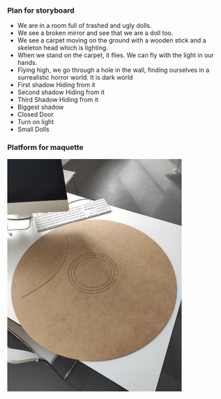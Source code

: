### Plan for storyboard 

- We are in a room full of trashed and ugly dolls.
- We see a broken mirror and see that we are a doll too. 
- We see a carpet moving on the ground with a wooden stick and a skeleton head which is lighting. 
- When we stand on the carpet, it flies. We can fly with the light in our hands. 
- Flying high, we go through a hole in the wall, finding ourselves in a surrealistic horror world. It is dark world 
- First shadow Hiding from it
- Second shadow Hiding from it
- Third Shadow Hiding from it
- Biggest shadow
- Closed Door
- Turn on light
- Small Dolls

### Platform for maquette

<img src="imagesD/22.jpeg" width="400px">
